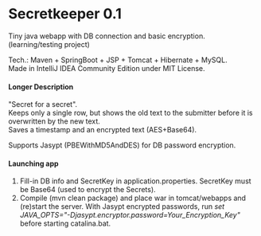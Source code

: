 # Secretkeeper  0.1
  
Tiny java webapp with DB connection and basic encryption.  
(learning/testing project)  
  
Tech.: Maven + SpringBoot + JSP + Tomcat + Hibernate + MySQL.  
Made in IntelliJ IDEA Community Edition under MIT License.  
  
  
#### Longer Description
  
"Secret for a secret".  
Keeps only a single row, but shows the old text to the submitter before it is overwritten by the new text.  
Saves a timestamp and an encrypted text (AES+Base64).  
  
Supports Jasypt (PBEWithMD5AndDES) for DB password encryption.  
  
#### Launching app

1. Fill-in DB info and SecretKey in application.properties. SecretKey must be Base64 (used to encrypt the Secrets).
2. Compile (mvn clean package) and place war in tomcat/webapps and (re)start the server. With Jasypt encrypted passwords, run *set JAVA_OPTS="-Djasypt.encryptor.password=Your_Encryption_Key"* before starting catalina.bat.    

  
